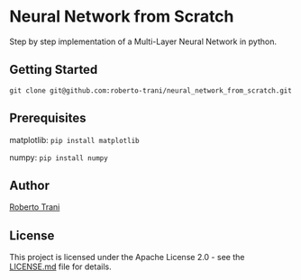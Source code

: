 # Neural Network from Scratch
Step by step implementation of a Multi-Layer Neural Network in python.

## Getting Started

`git clone git@github.com:roberto-trani/neural_network_from_scratch.git`

## Prerequisites

matplotlib: `pip install matplotlib`

numpy: `pip install numpy`

## Author

[Roberto Trani](https://github.com/roberto-trani)

## License

This project is licensed under the Apache License 2.0 - see the [LICENSE.md](https://github.com/roberto-trani/neural_network_from_scratch/blob/master/LICENSE) file for details.
